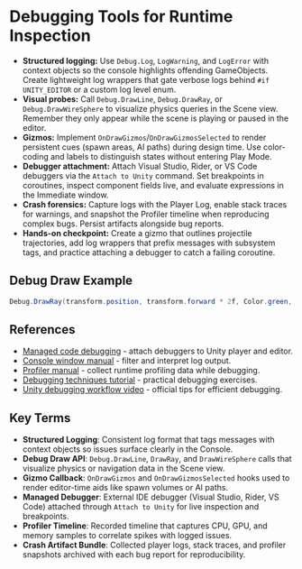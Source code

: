 # Debugging Tools for Runtime Inspection
- **Structured logging:** Use `Debug.Log`, `LogWarning`, and `LogError` with context objects so the console highlights offending GameObjects. Create lightweight log wrappers that gate verbose logs behind `#if UNITY_EDITOR` or a custom log level enum.
- **Visual probes:** Call `Debug.DrawLine`, `Debug.DrawRay`, or `Debug.DrawWireSphere` to visualize physics queries in the Scene view. Remember they only appear while the scene is playing or paused in the editor.
- **Gizmos:** Implement `OnDrawGizmos`/`OnDrawGizmosSelected` to render persistent cues (spawn areas, AI paths) during design time. Use color-coding and labels to distinguish states without entering Play Mode.
- **Debugger attachment:** Attach Visual Studio, Rider, or VS Code debuggers via the `Attach to Unity` command. Set breakpoints in coroutines, inspect component fields live, and evaluate expressions in the Immediate window.
- **Crash forensics:** Capture logs with the Player Log, enable stack traces for warnings, and snapshot the Profiler timeline when reproducing complex bugs. Persist artifacts alongside bug reports.
- **Hands-on checkpoint:** Create a gizmo that outlines projectile trajectories, add log wrappers that prefix messages with subsystem tags, and practice attaching a debugger to catch a failing coroutine.

## Debug Draw Example
```csharp
Debug.DrawRay(transform.position, transform.forward * 2f, Color.green, 2f);
```






## References
- [Managed code debugging](https://docs.unity3d.com/Manual/ManagedCodeDebugging.html) - attach debuggers to Unity player and editor.
- [Console window manual](https://docs.unity3d.com/Manual/Console.html) - filter and interpret log output.
- [Profiler manual](https://docs.unity3d.com/Manual/Profiler.html) - collect runtime profiling data while debugging.
- [Debugging techniques tutorial](https://learn.unity.com/tutorial/debugging-techniques) - practical debugging exercises.
- [Unity debugging workflow video](https://www.youtube.com/watch?v=qRCN2Fzu03Y) - official tips for efficient debugging.
## Key Terms
- **Structured Logging**: Consistent log format that tags messages with context objects so issues surface clearly in the Console.
- **Debug Draw API**: `Debug.DrawLine`, `DrawRay`, and `DrawWireSphere` calls that visualize physics or navigation data in the Scene view.
- **Gizmo Callback**: `OnDrawGizmos` and `OnDrawGizmosSelected` hooks used to render editor-time aids like spawn volumes or AI paths.
- **Managed Debugger**: External IDE debugger (Visual Studio, Rider, VS Code) attached through `Attach to Unity` for live inspection and breakpoints.
- **Profiler Timeline**: Recorded timeline that captures CPU, GPU, and memory samples to correlate spikes with logged issues.
- **Crash Artifact Bundle**: Collected player logs, stack traces, and profiler snapshots archived with each bug report for reproducibility.
